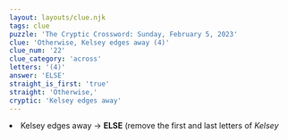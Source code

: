 ```yaml
---
layout: layouts/clue.njk
tags: clue
puzzle: 'The Cryptic Crossword: Sunday, February 5, 2023'
clue: 'Otherwise, Kelsey edges away (4)'
clue_num: '22'
clue_category: 'across'
letters: '(4)'
answer: 'ELSE'
straight_is_first: 'true'
straight: 'Otherwise,'
cryptic: 'Kelsey edges away'
---
```

<li>Kelsey edges away → <b>ELSE</b> (remove the first and last letters of <i>Kelsey</i></li>